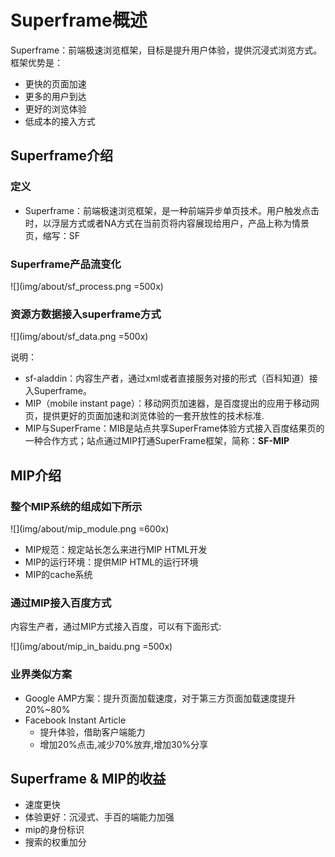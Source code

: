 # Superframe概述

	
Superframe：前端极速浏览框架，目标是提升用户体验，提供沉浸式浏览方式。框架优势是：

* 更快的页面加速
* 更多的用户到达
* 更好的浏览体验
* 低成本的接入方式

## Superframe介绍
### 定义
* Superframe：前端极速浏览框架，是一种前端异步单页技术。用户触发点击时，以浮层方式或者NA方式在当前页将内容展现给用户，产品上称为情景页，缩写：SF


### Superframe产品流变化

![](img/about/sf_process.png =500x)

### 资源方数据接入superframe方式

![](img/about/sf_data.png =500x)


说明：

* sf-aladdin：内容生产者，通过xml或者直接服务对接的形式（百科知道）接入Superframe。
* MIP（mobile instant page）：移动网页加速器，是百度提出的应用于移动网页，提供更好的页面加速和浏览体验的一套开放性的技术标准.
* MIP与SuperFrame：MIB是站点共享SuperFrame体验方式接入百度结果页的一种合作方式；站点通过MIP打通SuperFrame框架，简称：**SF-MIP**

## MIP介绍

### 整个MIP系统的组成如下所示

![](img/about/mip_module.png =600x)

* MIP规范：规定站长怎么来进行MIP HTML开发
* MIP的运行环境：提供MIP HTML的运行环境
* MIP的cache系统

### 通过MIP接入百度方式
内容生产者，通过MIP方式接入百度，可以有下面形式:

![](img/about/mip_in_baidu.png =500x)

### 业界类似方案

* Google AMP方案：提升页面加载速度，对于第三方页面加载速度提升20%~80%
* Facebook Instant Article
	* 提升体验，借助客户端能力
	* 增加20%点击,减少70%放弃,增加30%分享 

## Superframe & MIP的收益
* 速度更快
* 体验更好：沉浸式、手百的端能力加强
* mip的身份标识
* 搜索的权重加分



